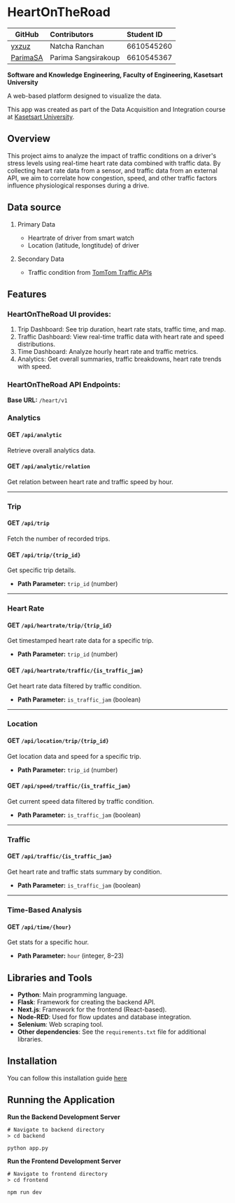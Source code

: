 # HeartOnTheRoad

| **GitHub**                              | **Contributors**    | **Student ID** |
| --------------------------------------- | :------------------ | :------------- |
| [yxzuz](https://github.com/yxzuz)       | Natcha Ranchan      | 6610545260     |
| [ParimaSA](https://github.com/ParimaSA) | Parima Sangsirakoup | 6610545367     |

**Software and Knowledge Engineering, Faculty of Engineering, Kasetsart University**

A web-based platform designed to visualize the data.

This app was created as part of the Data Acquisition and Integration course at [Kasetsart University](https://www.ku.ac.th).

## Overview

This project aims to analyze the impact of traffic conditions on a driver's stress levels using real-time heart rate data combined with traffic data. By collecting heart rate data from a sensor, and traffic data from an external API, we aim to correlate how congestion, speed, and other traffic factors influence physiological responses during a drive.

## Data source

1. Primary Data

   - Heartrate of driver from smart watch
   - Location (latitude, longtitude) of driver

2. Secondary Data
   - Traffic condition from [TomTom Traffic APIs](https://www.tomtom.com/products/traffic-apis/)

## Features

### HeartOnTheRoad UI provides:

1. Trip Dashboard: See trip duration, heart rate stats, traffic time, and map.
2. Traffic Dashboard: View real-time traffic data with heart rate and speed distributions.
3. Time Dashboard: Analyze hourly heart rate and traffic metrics.
4. Analytics: Get overall summaries, traffic breakdowns, heart rate trends with speed.

### HeartOnTheRoad API Endpoints:

**Base URL:** `/heart/v1`

### Analytics

#### GET `/api/analytic`

Retrieve overall analytics data.

#### GET `/api/analytic/relation`

Get relation between heart rate and traffic speed by hour.

---

### Trip

#### GET `/api/trip`

Fetch the number of recorded trips.

#### GET `/api/trip/{trip_id}`

Get specific trip details.

- **Path Parameter:** `trip_id` (number)

---

### Heart Rate

#### GET `/api/heartrate/trip/{trip_id}`

Get timestamped heart rate data for a specific trip.

- **Path Parameter:** `trip_id` (number)

#### GET `/api/heartrate/traffic/{is_traffic_jam}`

Get heart rate data filtered by traffic condition.

- **Path Parameter:** `is_traffic_jam` (boolean)

---

### Location

#### GET `/api/location/trip/{trip_id}`

Get location data and speed for a specific trip.

- **Path Parameter:** `trip_id` (number)

#### GET `/api/speed/traffic/{is_traffic_jam}`

Get current speed data filtered by traffic condition.

- **Path Parameter:** `is_traffic_jam` (boolean)

---

### Traffic

#### GET `/api/traffic/{is_traffic_jam}`

Get heart rate and traffic stats summary by condition.

- **Path Parameter:** `is_traffic_jam` (boolean)

---

### Time-Based Analysis

#### GET `/api/time/{hour}`

Get stats for a specific hour.

- **Path Parameter:** `hour` (integer, 8–23)

## Libraries and Tools

- **Python**: Main programming language.
- **Flask**: Framework for creating the backend API.
- **Next.js**: Framework for the frontend (React-based).
- **Node-RED**: Used for flow updates and database integration.
- **Selenium**: Web scraping tool.
- **Other dependencies**: See the `requirements.txt` file for additional libraries.

## Installation

You can follow this installation guide [here](Installation.md)

## Running the Application

**Run the Backend Development Server**

```commandline
# Navigate to backend directory
> cd backend
```

```commandline
python app.py
```

**Run the Frontend Development Server**

```commandline
# Navigate to frontend directory
> cd frontend
```

```commandline
npm run dev
```
